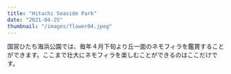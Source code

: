 ```yaml
---
title: "Hitachi Seaside Park"
date: "2021-04-25"
thumbnail: "/images/flower04.jpeg"
---
```


国営ひたち海浜公園では、毎年４月下旬より丘一面のネモフィラを鑑賞することができます。ここまで壮大にネモフィラを楽しむことができるのはここだけです。
